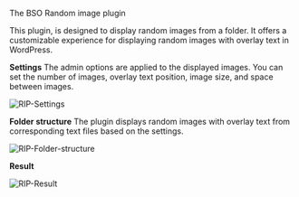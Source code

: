 The BSO Random image plugin

This plugin, is designed to display random images from a folder. 
It offers a customizable experience for displaying random images with overlay text in WordPress.

**Settings**
The admin options are applied to the displayed images. You can set the number of images, overlay text position, image size, and space between images.

![RIP-Settings](https://github.com/user-attachments/assets/eeb6ad84-9c50-48cc-8496-567acf12ce7b)

**Folder structure**
The plugin displays random images with overlay text from corresponding text files based on the settings.

![RIP-Folder-structure](https://github.com/user-attachments/assets/1c1cfbb7-7f15-4aff-ac1e-93daa163cb3c)

**Result**

![RIP-Result](https://github.com/user-attachments/assets/763ae9cb-a02d-4c2d-9fec-e3392516bfd9)
